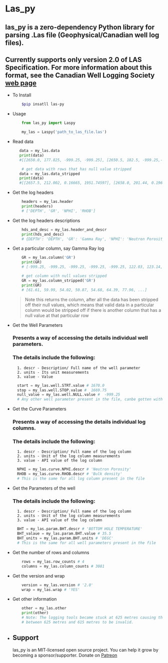 # Las_py

## las_py is a zero-dependency Python library for parsing .Las file (Geophysical/Canadian well log files).

## Currently supports only version 2.0 of LAS Specification. For more information about this format, see the Canadian Well Logging Society [web page](http://www.cwls.org/las/)

- To Install


    ```sh
        $pip insatll las-py
    ```

- Usage


    ```python
        from las_py import Laspy
     ```
    ```python
        my_las = Laspy('path_to_las_file.las')
    ```

- Read data


    ```python
       data = my_las.data
       print(data)
       #[[2650.0, 177.825, -999.25, -999.25], [2650.5, 182.5, -999.25,-999.25], [2651.0,180.162, -999.25, -999.25], [2651.5, 177.825, -999.25, -999.25], [2652.0, 177.825, -999.25, -999.25] ...]
    ```
    ```python
        # get data with rows that has null value stripped
       data = my_las.data_stripped
       print(data)
       #[[2657.5, 212.002, 0.16665, 1951.74597], [2658.0, 201.44, 0.1966, 1788.50696], [2658.5, 204.314, 0.21004, 1723.21204], [2659.0, 212.075, 0.22888, 1638.328], [2659.5, 243.536, 0.22439, 1657.91699]...]
    ```

- Get the log headers


    ```python
        headers = my_las.header
        print(headers)
        # ['DEPTH', 'GR', 'NPHI', 'RHOB']
    ```

- Get the log headers descriptions


    ```python
        hds_and_desc = my_las.header_and_descr
        print(hds_and_desc)
        # {DEPTH': 'DEPTH', 'GR': 'Gamma Ray', 'NPHI': 'Neutron Porosity','RHOB': 'Bulk density'}
    ```

- Get a particular column, say Gamma Ray log


    ```python
        GR = my_las.column('GR')
        print(GR)
        # [-999.25, -999.25, -999.25, -999.25, -999.25, 122.03, 123.14, ...]
    ```
    ```python
        # get column with null values stripped
        GR = my_las.column_stripped('GR')
        print(GR)
        # [61.61, 59.99, 54.02, 50.87, 54.68, 64.39, 77.96, ...]
    ```
    > Note this returns the column, after all the data has been stripped off their null values, which means that valid data in a particular column would be stripped off if there is another column that has a null value at that particular row

- Get the Well Parameters

  ### Presents a way of accessing the details individual well parameters.

  ### The details include the following:

        1. descr - Description/ Full name of the well parameter
        2. units - Its unit measurements
        3. value - Value

  ```python
    start = my_las.well.STRT.value # 1670.0
    stop = my_las.well.STOP.value #  1669.75
    null_value = my_las.well.NULL.value #  -999.25
    # Any other well parameter present in the file, canbe gotten with the same syntax above
  ```

- Get the Curve Parameters

  ### Presents a way of accessing the details individual log columns.

  ### The details include the following:

        1. descr - Description/ Full name of the log column
        2. units - Unit of the log column measurements
        3. value - API value of the log column

  ```python
    NPHI = my_las.curve.NPHI.descr # 'Neutron Porosity'
    RHOB = my_las.curve.RHOB.descr # 'Bulk density'
    # This is the same for all log column present in the file
  ```

- Get the Parameters of the well

  ### The details include the following:

        1. descr - Description/ Full name of the log column
        2. units - Unit of the log column measurements
        3. value - API value of the log column

  ```python
    BHT = my_las.param.BHT.descr # 'BOTTOM HOLE TEMPERATURE'
    BHT_valaue = my_las.param.BHT.value # 35.5
    BHT_units = my_las.param.BHT.units # 'DEGC'
    # This is the same for all well parameters present in the file
  ```

- Get the number of rows and columns


    ```python
        rows = my_las.row_counts # 4
        columns = my_las.column_counts # 3081
    ```

- Get the version and wrap


    ```python
        version = my_las.version # '2.0'
        wrap = my_las.wrap # 'YES'
    ```

- Get other information

  ```python
      other = my_las.other
      print(other)
      # Note: The logging tools became stuck at 625 metres causing the data
      # between 625 metres and 615 metres to be invalid.
  ```

- ## Support
  las_py is an MIT-licensed open source project. You can help it grow by becoming a sponsor/supporter. Donate on [Patreon](https://www.patreon.com/bePatron?u=19152008)
